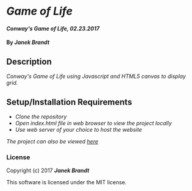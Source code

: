 # _Game of Life_

#### _Conway's Game of Life, 02.23.2017_

#### By _**Janek Brandt**_

## Description

_Conway's Game of Life using Javascript and HTML5 canvas to display grid._

## Setup/Installation Requirements

* _Clone the repository_
* _Open index.html file in web browser to view the project locally_
* _Use web server of your choice to host the website_

_The project can also be viewed [here](http://janek-b.github.io/game-of-life)_

### License

Copyright (c) 2017 **_Janek Brandt_**

This software is licensed under the MIT license.
